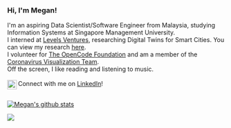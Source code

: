 ### Hi, I'm Megan! 

I'm an aspiring Data Scientist/Software Engineer from Malaysia, studying Information Systems at Singapore Management University.
<br>
I interned at [Levels Ventures](https://www.levelsventures.com/), researching Digital Twins for Smart Cities. You can view my research [here](https://drive.google.com/file/d/1f9DM11SFwiSt-xNGC5yZEYx3bxtZhpWU/view).<br>
I volunteer for [The OpenCode Foundation](https://www.theopencode.org/) and am a member of the [Coronavirus Visualization Team](https://scholar.harvard.edu/cvt/teams-and-projects).
<br>
Off the screen, I like reading and listening to music.
<br><br>
Connect with me on <a href="https://www.linkedin.com/in/megan-thong/">LinkedIn</a>!
<a href="https://www.linkedin.com/in/megan-thong/">
  <img align="left" alt="Megan's LinkedIn" width="22px" src="https://cdn.jsdelivr.net/npm/simple-icons@v3/icons/linkedin.svg" />
</a><br><br>

[![Megan's github stats](https://github-readme-stats.vercel.app/api?username=pikamegan&count_private=true&theme=dracula&show_icons=true)](https://github.com/anuraghazra/github-readme-stats)

![](https://visitor-badge.glitch.me/badge?page_id=pikamegan.pikamegan)

  
<!--
**pikamegan/pikamegan** is a ✨ _special_ ✨ repository because its `README.md` (this file) appears on your GitHub profile.

Here are some ideas to get you started:

- 🔭 I’m currently working on ...
- 🌱 I’m currently learning ...
- 👯 I’m looking to collaborate on ...
- 🤔 I’m looking for help with ...
- 💬 Ask me about ...
- 📫 How to reach me: ...
- 😄 Pronouns: ...
- ⚡ Fun fact: ...
-->
